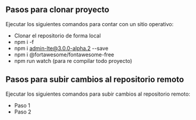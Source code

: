 ## Pasos para clonar proyecto

Ejecutar los siguientes comandos para contar con un sitio operativo:

- Clonar el repositorio de forma local
- npm i -f
- npm i admin-lte@3.0.0-alpha.2 --save
- npm i @fortawesome/fontawesome-free
- npm run watch (para re compilar todo proyecto)

## Pasos para subir cambios al repositorio remoto

Ejecutar los siguientes comandos para subir cambios al repositorio remoto:

- Paso 1
- Paso 2
